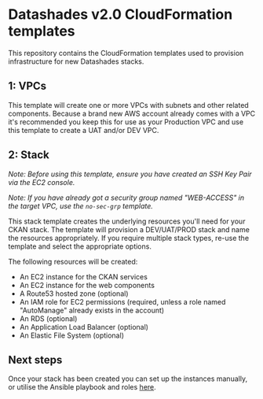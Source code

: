 # Datashades v2.0 CloudFormation templates

This repository contains the CloudFormation templates used to provision infrastructure for new Datashades stacks.

## 1: VPCs

This template will create one or more VPCs with subnets and other related components. Because a brand new AWS account already comes with a VPC it's recommended you keep this for use as your Production VPC and use this template to create a UAT and/or DEV VPC.

## 2: Stack

*Note: Before using this template, ensure you have created an SSH Key Pair via the EC2 console.*

*Note: If you have already got a security group named "WEB-ACCESS" in the target VPC, use the `no-sec-grp` template.*

This stack template creates the underlying resources you'll need for your CKAN stack. The template will provision a DEV/UAT/PROD stack and name the resources appropriately. If you require multiple stack types, re-use the template and select the appropriate options.

The following resources will be created:

* An EC2 instance for the CKAN services
* An EC2 instance for the web components
* A Route53 hosted zone (optional)
* An IAM role for EC2 permissions (required, unless a role named "AutoManage" already exists in the account)
* An RDS (optional)
* An Application Load Balancer (optional)
* An Elastic File System (optional)

## Next steps

Once your stack has been created you can set up the instances manually, or utilise the Ansible playbook and roles [here](https://git.links.com.au/Datashades/ansible).
